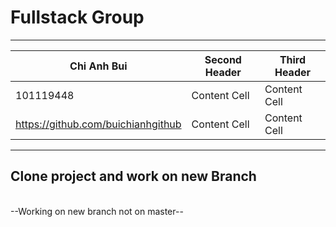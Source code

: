 <h1> Fullstack Group </h1>
<hr>

| Chi Anh Bui | Second Header | Third Header |
| -------- | ------------- |------------- |
| 101119448 | Content Cell  | Content Cell |
| https://github.com/buichianhgithub | Content Cell  | Content Cell |
<hr>



<h2>Clone project and work on new Branch</h1>
<br>
--Working on new branch not on master--

